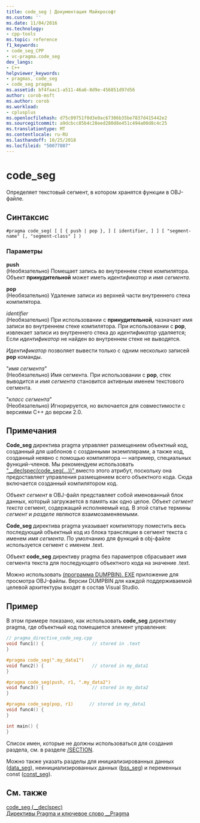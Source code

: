 ```yaml
---
title: code_seg | Документация Майкрософт
ms.custom: ''
ms.date: 11/04/2016
ms.technology:
- cpp-tools
ms.topic: reference
f1_keywords:
- code_seg_CPP
- vc-pragma.code_seg
dev_langs:
- C++
helpviewer_keywords:
- pragmas, code_seg
- code_seg pragma
ms.assetid: bf4faac1-a511-46a6-8d9e-456851d97d56
author: corob-msft
ms.author: corob
ms.workload:
- cplusplus
ms.openlocfilehash: d75c09751f0d3e0ac67306b35be7837d415442e2
ms.sourcegitcommit: a9dcbcc85b4c28eed280d8e451c494a00d8c4c25
ms.translationtype: MT
ms.contentlocale: ru-RU
ms.lasthandoff: 10/25/2018
ms.locfileid: "50077807"
---
```

# <a name="codeseg"></a>code_seg
Определяет текстовый сегмент, в котором хранятся функции в OBJ-файле.

## <a name="syntax"></a>Синтаксис

```
#pragma code_seg( [ [ { push | pop }, ] [ identifier, ] ] [ "segment-name" [, "segment-class" ] )
```

### <a name="paramters"></a>Параметры

**push**<br/>
(Необязательно) Помещает запись во внутреннем стеке компилятора. Объект **принудительной** может иметь *идентификатор* и *имя сегмента*.

**pop**<br/>
(Необязательно) Удаление записи из верхней части внутреннего стека компилятора.

*identifier*<br/>
(Необязательно) При использовании с **принудительной**, назначает имя записи во внутреннем стеке компилятора. При использовании с **pop**, извлекает записи из внутреннего стека до *идентификатор* удаляется; Если *идентификатор* не найден во внутреннем стеке не выводятся.

*Идентификатор* позволяет вывести только с одним несколько записей **pop** команды.

"*имя сегмента*"<br/>
(Необязательно) Имя сегмента. При использовании с **pop**, стек выводится и *имя сегмента* становится активным именем текстового сегмента.

"*класс сегмента*"<br/>
(Необязательно) Игнорируется, но включается для совместимости с версиями C++ до версии 2.0.

## <a name="remarks"></a>Примечания

**Code_seg** директива pragma управляет размещением объектный код, созданный для шаблонов с созданными экземплярами, а также код, созданный неявно с помощью компилятора — например, специальных функций-членов. Мы рекомендуем использовать ["__declspec(code_seg(...))" ](../cpp/code-seg-declspec.md) вместо этого атрибут, поскольку она предоставляет управления размещением всего объектного кода. Сюда включается созданный компилятором код.

Объект *сегмент* в OBJ-файл представляет собой именованный блок данных, который загружается в память как одно целое. Объект *сегмент текста* сегмент, содержащий исполняемый код. В этой статье термины *сегмент* и *разделе* являются взаимозаменяемыми.

**Code_seg** директива pragma указывает компилятору поместить весь последующий объектный код из блока трансляции в сегмент текста с именем *имя сегмента*. По умолчанию для функций в obj-файле используется сегмент с именем .text.

Объект **code_seg** директиву pragma без параметров сбрасывает имя сегмента текста для последующего объектного кода на значение .text.

Можно использовать [(программа DUMPBIN). EXE](../build/reference/dumpbin-command-line.md) приложение для просмотра OBJ-файлы. Версии DUMPBIN для каждой поддерживаемой целевой архитектуры входят в состав Visual Studio.

## <a name="example"></a>Пример

В этом примере показано, как использовать **code_seg** директиву pragma, где объектный код помещается элемент управления:

```cpp
// pragma_directive_code_seg.cpp
void func1() {                  // stored in .text
}

#pragma code_seg(".my_data1")
void func2() {                  // stored in my_data1
}

#pragma code_seg(push, r1, ".my_data2")
void func3() {                  // stored in my_data2
}

#pragma code_seg(pop, r1)      // stored in my_data1
void func4() {
}

int main() {
}
```

Список имен, которые не должны использоваться для создания раздела, см. в разделе [/SECTION](../build/reference/section-specify-section-attributes.md).

Можно также указать разделы для инициализированных данных ([data_seg](../preprocessor/data-seg.md)), неинициализированных данных ([bss_seg](../preprocessor/bss-seg.md)) и переменных const ([const_seg](../preprocessor/const-seg.md)).

## <a name="see-also"></a>См. также

[code_seg (__declspec)](../cpp/code-seg-declspec.md)<br/>
[Директивы Pragma и ключевое слово __Pragma](../preprocessor/pragma-directives-and-the-pragma-keyword.md)